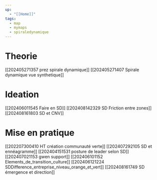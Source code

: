 ```yaml
---
up:
  - "[[Home]]"
tags:
  - map
  - mymaps
  - spiraledynamique
---
```

# Theorie
[[202405271357 prez spirale dynamique]]
[[202405271407 Spirale dynamique vue synthetique]]

# Ideation
[[202406011545 Faire en SD]]
[[202408142329 SD Friction entre zones]]
[[202408161803 SD et CNV]]
# Mise en pratique
[[202207300410 HT création communauté verte]]
[[202407292105 SD et ennéagramme]]
[[202404151531 posture de leader selon SD]]
[[202407021153 gwen support]]
[[202406101152 Elements_de_transition_culture]]
[[202406121224 SDDifference_entreprise_niveau_orange_et_vert]]
[[202408161749 SD émergence et direction]]